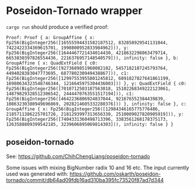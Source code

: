 # Poseidon-Tornado wrapper

`cargo run` should produce a verified proof:

```
Proof: Proof { a: GroupAffine { x: Fp256(BigInteger256([16555594431582187512, 832858929541131044, 7422422334369615701, 1990800952833984962])), y: Fp256(BigInteger256([1644467721434014430, 4218632298063479714, 6653830397826554436, 2216376957148540579])), infinity: false }, b: GroupAffine { x: QuadExtField { c0: Fp256(BigInteger256([9273689851960082102, 5457182187245793764, 4494028383047773695, 687780230949438867])), c1: Fp256(BigInteger256([12997553955801245812, 6091827827641861199, 16980634323548746344, 1216645975304436003])) }, y: QuadExtField { c0: Fp256(BigInteger256([7010712503187563018, 15102268349222123061, 14879829328512306542, 2444470763551517194])), c1: Fp256(BigInteger256([4642236806924837044, 921676552384439839, 10863230380949696869, 2028214605332280376])) }, infinity: false }, c: GroupAffine { x: Fp256(BigInteger256([12984346165775776486, 2185711386225701726, 2181293997313656330, 2510009027820905919])), y: Fp256(BigInteger256([7404331360498713396, 3383561268178375173, 1263588809399542185, 3239606895069814303])), infinity: false } }
```

## poseidon-tornado

See:
https://github.com/ChihChengLiang/poseidon-tornado

Some issues with mixing BigNumber radix 10 and 16 etc. The input currently used was generated with:
https://github.com/oskarth/poseidon-tornado/commit/db64ad09fdb16ad310ba395fc73520f87ad7d344
